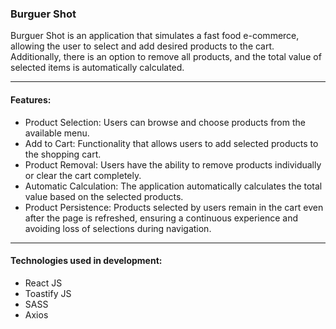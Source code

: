 ### Burguer Shot
Burguer Shot is an application that simulates a fast food e-commerce, allowing the user to select and add desired products to the cart. Additionally, there is an option to remove all products, and the total value of selected items is automatically calculated.
<hr>

#### Features: 
- Product Selection: Users can browse and choose products from the available menu.
- Add to Cart: Functionality that allows users to add selected products to the shopping cart.
- Product Removal: Users have the ability to remove products individually or clear the cart completely.
- Automatic Calculation: The application automatically calculates the total value based on the selected products.
- Product Persistence: Products selected by users remain in the cart even after the page is refreshed, ensuring a continuous experience and avoiding loss of selections during navigation.
<hr>

#### Technologies used in development: 
- React JS
- Toastify JS
- SASS
- Axios
